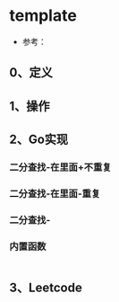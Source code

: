 # template

- 参考：

## 0、定义

## 1、操作

## 2、Go实现

### 二分查找-在里面+不重复

### 二分查找-在里面-重复

### 二分查找-

### 内置函数

```go

```

## 3、Leetcode

